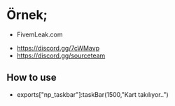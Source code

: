 # Örnek;
* FivemLeak.com

- https://discord.gg/7cWMavp
- https://discord.gg/sourceteam

## How to use
- exports["np_taskbar"]:taskBar(1500,"Kart takılıyor..")